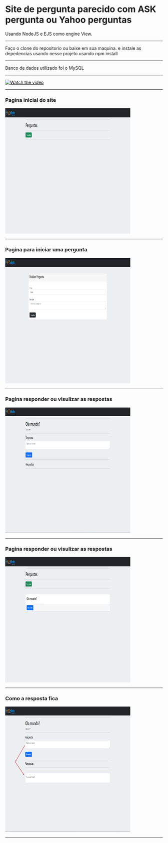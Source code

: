 # Site de pergunta parecido com ASK pergunta ou Yahoo perguntas



Usando NodeJS e EJS como engine View.
<hr>
Faço o clone do repositorio ou baixe em sua maquina.
e instale as depedencias usando nesse projeto usando npm install
<hr>
Banco de dados utilizado foi o MySQL
<hr>


[![Watch the video](https://i.imgur.com/vKb2F1B.png)](https://github.com/spiderbuddy411/Perguntas-JS-EJS/blob/main/midias/Video.mp4?raw=true)

  
<hr>
<h3>Pagina inicial do site</h3>
<img src="/midias/home.jpg" alt="HTML tutorial" style="width:400px;height:400px;"></a> <br>
<hr>
<h3>Pagina para iniciar uma pergunta</h3>
<img src="midias/perguntas.jpg" alt="HTML tutorial" style="width:400px;height:400px;"></a><br>
<hr>
<h3>Pagina responder ou visulizar as respostas</h3>
<img src="/midias/respostas.jpg" alt="HTML tutorial" style="width:400px;height:400px;"></a><br>
<hr>
<h3>Pagina responder ou visulizar as respostas</h3>
<img src="/midias/views perguntas.jpg" alt="HTML tutorial" style="width:400px;height:400px;"></a><br>
<hr>
<h3>Como a resposta fica</h3>
<img src="/midias/res.jpg" alt="HTML tutorial" style="width:400px;height:400px;"></a><br>
<hr>
